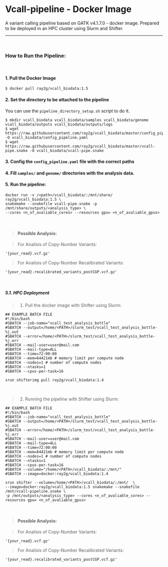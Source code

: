 # Vcall-pipeline - Docker Image
A variant calling pipeline based on GATK v4.1.7.0 - docker image.
Prepared to be deployed in an HPC cluster using Slurm and Shifter.

----

<br>


### How to Run the Pipeline:

<br>

#### 1. Pull the Docker Image
```
$ docker pull ray2g/vcall_biodata:1.5
```

#### 2. Set the directory to be attached to the pipeline 
You can use the ```pipeline_directory_setup.sh``` script to do it.

```
$ mkdir vcall_biodata vcall_biodata/samples vcall_biodata/genome vcall_biodata/outputs vcall_biodata/outputs/logs
$ wget https://raw.githubusercontent.com/ray2g/vcall_biodata/master/config_pipeline.yaml -O vcall_biodata/config_pipeline.yaml
$ wget https://raw.githubusercontent.com/ray2g/vcall_biodata/master/vcall-pipe.snake -O vcall_biodata/vcall-pipe.snake
```
#### 3. Config the ```config_pipeline.yaml``` file with the correct **paths**
#### 4. Fill ```samples/``` and ```genome/``` directories with the analysis data.
#### 5. Run the pipeline:
```
docker run -v /<path>/vcall_biodata/:/mnt/share/ ray2g/vcall_biodata:1.5 \
snakemake --snakefile vcall-pipe.snake -p /mnt/share/outputs/<analysis_type> \
--cores <n_of_avaliable_cores> --resources gpu= <n_of_avaliable_gpus>
```

<br>

> #### Possible Analysis:

> For Analisis of Copy-Number Variants:
```
'{your_read}.vcf.gz'
```

> For Analisis of Copy-Number Recalibrated Variants:
```
'{your_read}.recalibrated_variants_postCGP.vcf.gz'
```
<br>

##### 5.1. HPC Deployment

> 1. Pull the docker image with Shifter using Slurm:
```
## EXAMPLE BATCH FILE
#!/bin/bash
#SBATCH --job-name="vcall_test_analysis_bottle"
#SBATCH --output=/home/<PATH>/slurm_test/vcall_test_analysis_bottle-%j.out
#SBATCH --error=/home/<PATH>/slurm_test/vcall_test_analysis_bottle-%j.err
#SBATCH --mail-user=user@mail.com
#SBATCH --mail-type=ALL
#SBATCH --time=72:00:00 
#SBATCH --mem=64421mb # memory limit per compute node
#SBATCH --nodes=1 # number of compute nodes
#SBATCH --ntasks=1
#SBATCH --cpus-per-task=16 

srun shifterimg pull ray2g/vcall_biodata:1.4
```

<br>

> 2. Running the pipeline with Shifter using Slurm:
```
## EXAMPLE BATCH FILE
#!/bin/bash
#SBATCH --job-name="vcall_test_analysis_bottle"
#SBATCH --output=/home/<PATH>/slurm_test/vcall_test_analysis_bottle-%j.out
#SBATCH --error=/home/<PATH>/slurm_test/vcall_test_analysis_bottle-%j.err
#SBATCH --mail-user=user@mail.com
#SBATCH --mail-type=ALL
#SBATCH --time=72:00:00 
#SBATCH --mem=64421mb # memory limit per compute node
#SBATCH --nodes=1 # number of compute nodes
#SBATCH --ntasks=1
#SBATCH --cpus-per-task=16 
#SBATCH --volume="/home/<PATH>/vcall_biodata/:/mnt/"
#SBATCH --image=docker:ray2g/vcall_biodata:1.4

srun shifter --volume=/home/<PATH>/vcall_biodata/:/mnt/  \
--image=docker:ray2g/vcall_biodata:1.5 snakemake --snakefile /mnt/vcall-pipeline.snake \
-p /mnt/outputs/<analysis_type> --cores <n_of_avaliable_cores> --resources gpu= <n_of_avaliable_gpus>
```

<br>

> #### Possible Analysis:

> For Analisis of Copy-Number Variants:
```
'{your_read}.vcf.gz'
```

> For Analisis of Copy-Number Recalibrated Variants:
```
'{your_read}.recalibrated_variants_postCGP.vcf.gz'
```
